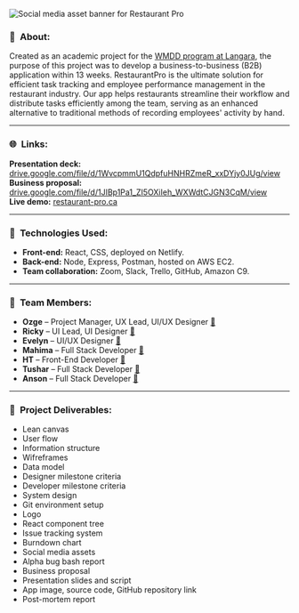 ![Social media asset banner for Restaurant Pro](https://user-images.githubusercontent.com/25330392/232602914-67973ef7-90b8-45b7-aca0-4347d2977c11.png)


### 👋 About:

Created as an academic project for the [WMDD program at Langara](https://langara.ca/programs-and-courses/programs/web-and-mobile-app/index.html), the purpose of this project was to develop a business-to-business (B2B) application within 13 weeks. RestaurantPro is the ultimate solution for efficient task tracking and employee performance management in the restaurant industry. Our app helps restaurants streamline their workflow and distribute tasks efficiently among the team, serving as an enhanced alternative to traditional methods of recording employees' activity by hand.

---

### 🌐 Links:

**Presentation deck:** [drive.google.com/file/d/1WvcpmmU1QdpfuHNHRZmeR_xxDYjy0JUg/view](https://drive.google.com/file/d/1WvcpmmU1QdpfuHNHRZmeR_xxDYjy0JUg/view?usp=share_link)  
**Business proposal:** [drive.google.com/file/d/1JIBp1Pa1_ZI5OXiIeh_WXWdtCJGN3CqM/view](https://drive.google.com/file/d/1JIBp1Pa1_ZI5OXiIeh_WXWdtCJGN3CqM/view?usp=share_link)  
**Live demo:** [restaurant-pro.ca](https://restaurant-pro.ca)

---

### 🔨 Technologies Used:
- **Front-end:** React, CSS, deployed on Netlify.
- **Back-end:**  Node, Express, Postman, hosted on AWS EC2.
- **Team collaboration:** Zoom, Slack, Trello, GitHub, Amazon C9.

---

### 👥 Team Members:
- **Ozge** – Project Manager, UX Lead, UI/UX Designer [🔗](https://www.linkedin.com/in/ozgeca)
- **Ricky** – UI Lead, UI Designer [🔗](https://www.linkedin.com/in/xinhuiwang)
- **Evelyn** – UI/UX Designer [🔗](https://www.linkedin.com/in/evelyn-esponda)
- **Mahima** – Full Stack Developer [🔗](https://www.linkedin.com/in/mahima-mukhi)
- **HT** – Front-End Developer [🔗](https://www.linkedin.com/in/ht-dev)
- **Tushar** – Full Stack Developer [🔗](https://www.linkedin.com/in/tushar-wasnik)
- **Anson** – Full Stack Developer [🔗](https://www.linkedin.com/in/anson-su)

---

### 📃 Project Deliverables:
- Lean canvas
- User flow
- Information structure
- Wifreframes
- Data model
- Designer milestone criteria
- Developer milestone criteria
- System design
- Git environment setup
- Logo
- React component tree
- Issue tracking system
- Burndown chart
- Social media assets
- Alpha bug bash report
- Business proposal
- Presentation slides and script
- App image, source code, GitHub repository link
- Post-mortem report
